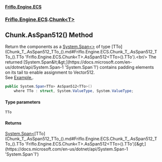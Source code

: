 #### [Friflo.Engine.ECS](index.md 'index')
### [Friflo.Engine.ECS](Friflo.Engine.ECS.md 'Friflo.Engine.ECS').[Chunk&lt;T&gt;](Chunk_T_.md 'Friflo.Engine.ECS.Chunk<T>')

## Chunk<T>.AsSpan512<TTo>() Method

Return the components as a [System.Span&lt;&gt;](https://docs.microsoft.com/en-us/dotnet/api/System.Span-1 'System.Span`1') of type [TTo](Chunk_T_.AsSpan512_TTo_().md#Friflo.Engine.ECS.Chunk_T_.AsSpan512_TTo_().TTo 'Friflo.Engine.ECS.Chunk<T>.AsSpan512<TTo>().TTo').<br/>
The returned [System.Span&lt;&gt;](https://docs.microsoft.com/en-us/dotnet/api/System.Span-1 'System.Span`1') contains padding elements on its tail to enable assignment to Vector512.<br/>
 See <a href="https://friflo.gitbook.io/friflo.engine.ecs/examples/optimization#query-vectorization---simd">Example.</a>.

```csharp
public System.Span<TTo> AsSpan512<TTo>()
    where TTo : struct, System.ValueType, System.ValueType;
```
#### Type parameters

<a name='Friflo.Engine.ECS.Chunk_T_.AsSpan512_TTo_().TTo'></a>

`TTo`

#### Returns
[System.Span&lt;](https://docs.microsoft.com/en-us/dotnet/api/System.Span-1 'System.Span`1')[TTo](Chunk_T_.AsSpan512_TTo_().md#Friflo.Engine.ECS.Chunk_T_.AsSpan512_TTo_().TTo 'Friflo.Engine.ECS.Chunk<T>.AsSpan512<TTo>().TTo')[&gt;](https://docs.microsoft.com/en-us/dotnet/api/System.Span-1 'System.Span`1')